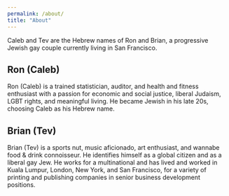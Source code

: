 ```yaml
---
permalink: /about/
title: "About"
---
```


Caleb and Tev are the Hebrew names of Ron and Brian, a progressive Jewish gay couple currently living in San Francisco.


## Ron (Caleb)

Ron (Caleb) is a trained statistician, auditor, and health and fitness enthusiast with a passion for economic and social justice, liberal Judaism, LGBT rights, and meaningful living. He became Jewish in his late 20s, choosing Caleb as his Hebrew name.


## Brian (Tev)

Brian (Tev) is a sports nut, music aficionado, art enthusiast, and wannabe food & drink connoisseur.  He identifies himself as a global citizen and as a liberal gay Jew. He works for a multinational and has lived and worked in Kuala Lumpur, London, New York, and San Francisco, for a variety of printing and publishing companies in senior business development positions.
